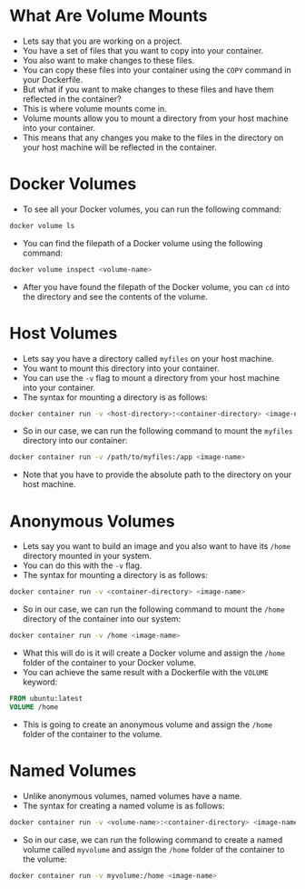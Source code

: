 # What Are Volume Mounts
+ Lets say that you are working on a project.
+ You have a set of files that you want to copy into your container.
+ You also want to make changes to these files.
+ You can copy these files into your container using the `COPY` command in your Dockerfile.
+ But what if you want to make changes to these files and have them reflected in the container?
+ This is where volume mounts come in.
+ Volume mounts allow you to mount a directory from your host machine into your container.
+ This means that any changes you make to the files in the directory on your host machine will be reflected in the container.

# Docker Volumes
+ To see all your Docker volumes, you can run the following command:
```bash
docker volume ls
```
+ You can find the filepath of a Docker volume using the following command:
```bash
docker volume inspect <volume-name>
```
+ After you have found the filepath of the Docker volume, you can `cd` into the directory and see the contents of the volume.

# Host Volumes
+ Lets say you have a directory called `myfiles` on your host machine.
+ You want to mount this directory into your container.
+ You can use the `-v` flag to mount a directory from your host machine into your container.
+ The syntax for mounting a directory is as follows:
```bash
docker container run -v <host-directory>:<container-directory> <image-name>
```
+ So in our case, we can run the following command to mount the `myfiles` directory into our container:
```bash
docker container run -v /path/to/myfiles:/app <image-name>
```
+ Note that you have to provide the absolute path to the directory on your host machine.

# Anonymous Volumes
+ Lets say you want to build an image and you also want to have its `/home` directory mounted in your system.
+ You can do this with the `-v` flag.
+ The syntax for mounting a directory is as follows:
```bash
docker container run -v <container-directory> <image-name>
```
+ So in our case, we can run the following command to mount the `/home` directory of the container into our system:
```bash
docker container run -v /home <image-name>
```
+ What this will do is it will create a Docker volume and assign the `/home` folder of the container to your Docker volume.
+ You can achieve the same result with a Dockerfile with the `VOLUME` keyword:
```Dockerfile
FROM ubuntu:latest
VOLUME /home
```
+ This is going to create an anonymous volume and assign the `/home` folder of the container to the volume.

# Named Volumes
+ Unlike anonymous volumes, named volumes have a name.
+ The syntax for creating a named volume is as follows:
```bash
docker container run -v <volume-name>:<container-directory> <image-name>
```
+ So in our case, we can run the following command to create a named volume called `myvolume` and assign the `/home` folder of the container to the volume:
```bash
docker container run -v myvolume:/home <image-name>
```
